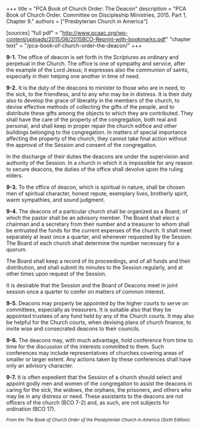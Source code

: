 +++
title = "PCA Book of Church Order: The Deacon"
description = "PCA Book of Church Order. Committee on Discipleship Ministries, 2015. Part 1, Chapter 9."
authors = ["Presbyterian Church in America"]

[sources]
"full pdf" = "http://www.pcaac.org/wp-content/uploads/2015/06/2015BCO-Reprint-with-bookmarks.pdf"
"chapter text" = "/pca-book-of-church-order-the-deacon/"
+++

__9-1.__ The office of deacon is set forth in the Scriptures as ordinary and perpetual in the Church. The office is one of sympathy and service, after the example of the Lord Jesus; it expresses also the communion of saints,
especially in their helping one another in time of need.

__9-2.__ It is the duty of the deacons to minister to those who are in need, to the sick, to the friendless, and to any who may be in distress. It is their duty also to develop the grace of liberality in the members of the church, to devise effective methods of collecting the gifts of the people, and to distribute these gifts among the objects to which they are contributed. They shall have the care of the property of the congregation, both real and personal, and shall keep in proper repair the church edifice and other buildings belonging to the congregation. In matters of special importance affecting the property of the church, they cannot take final action without the approval of the Session and consent of the congregation.

In the discharge of their duties the deacons are under the supervision and authority of the Session. In a church in which it is impossible for any reason to secure deacons, the duties of the office shall devolve upon the ruling elders.

__9-3.__ To the office of deacon, which is spiritual in nature, shall be chosen men of spiritual character, honest repute, exemplary lives, brotherly spirit, warm sympathies, and sound judgment.

__9-4.__ The deacons of a particular church shall be organized as a Board, of which the pastor shall be an advisory member. The Board shall elect a chairman and a secretary from their number and a treasurer to whom shall be entrusted the funds for the current expenses of the church. It shall meet separately at least once a quarter, and whenever requested by the Session. The Board of each church shall determine the number necessary for a quorum.

The Board shall keep a record of its proceedings, and of all funds and their distribution, and shall submit its minutes to the Session regularly,
and at other times upon request of the Session.

It is desirable that the Session and the Board of Deacons meet in joint session once a quarter to confer on matters of common interest.

__9-5.__ Deacons may properly be appointed by the higher courts to serve on committees, especially as treasurers. It is suitable also that they be appointed trustees of any fund held by any of the Church courts. It may also be helpful for the Church courts, when devising plans of church finance, to invite wise and consecrated deacons to their councils.

__9-6.__ The deacons may, with much advantage, hold conference from time to time for the discussion of the interests committed to them. Such conferences may include representatives of churches covering areas of smaller or larger extent. Any actions taken by these conferences shall have only an advisory character.

__9-7.__ It is often expedient that the Session of a church should select and appoint godly men and women of the congregation to assist the deacons in caring for the sick, the widows, the orphans, the prisoners, and others who may be in any distress or need. These assistants to the deacons are not officers of the church (BCO 7-2) and, as such, are not subjects for ordination (BCO 17).

<small>_From the The Book of Church Order of the Presbyterian Church in America (Sixth Edition)._</small>